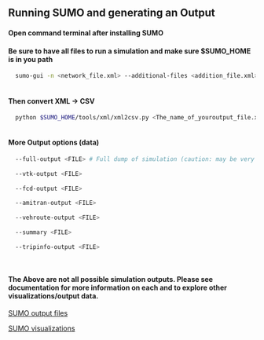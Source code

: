 ## Running SUMO and generating an Output

#### Open command terminal after installing SUMO
#### Be sure to have all files to run a simulation and make sure $SUMO_HOME is in you path
```bash
  sumo-gui -n <network_file.xml> --additional-files <addition_file.xml> -r <trip/route_file.xml> --emission-output <FILE>
  
```
#### Then convert XML -> CSV

```bash
  python $SUMO_HOME/tools/xml/xml2csv.py <The_name_of_youroutput_file.xml>
  
```

#### More Output options (data)

```bash
  --full-output <FILE> # Full dump of simulation (caution: may be very large)
  
  --vtk-output <FILE>
  
  --fcd-output <FILE>
  
  --amitran-output <FILE>
  
  --vehroute-output <FILE> 
  
  --summary <FILE>
  
  --tripinfo-output <FILE>
  
  
```

#### The Above are not all possible simulation outputs. Please see documentation for more information on each and to explore other visualizations/output data.

[SUMO output files](https://sumo.dlr.de/wiki/Simulation/Output)

[SUMO visualizations](https://sumo.dlr.de/wiki/Tools/Visualization)
